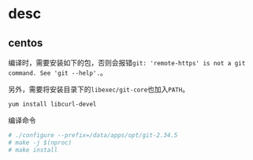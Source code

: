 # desc

## centos

编译时，需要安装如下的包，否则会报错`git: 'remote-https' is not a git command. See 'git --help'.`。

另外，需要将安装目录下的`libexec/git-core`也加入`PATH`。
```bash
yum install libcurl-devel
```


编译命令
```bash
# ./configure --prefix=/data/apps/opt/git-2.34.5
# make -j $(nproc)
# make install
```

